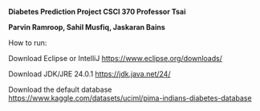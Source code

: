**Diabetes Prediction Project CSCI 370 Professor Tsai**

**Parvin Ramroop, Sahil Musfiq, Jaskaran Bains**

How to run:

Download Eclipse or IntelliJ
https://www.eclipse.org/downloads/

Download JDK/JRE 24.0.1
https://jdk.java.net/24/

Download the default database
https://www.kaggle.com/datasets/uciml/pima-indians-diabetes-database

